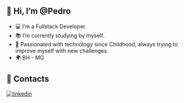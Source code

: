 ## 👋 Hi, I’m @Pedro
- 💻 I’m a Fullstack Developer.
- 📚 I’m currently studying by myself.
- 👦 Passionated with technology since Childhood, always trying to improve myself with new challenges. 
- 🌍 BH - MG

## 🔗 Contacts
[![linkedin](https://img.shields.io/badge/linkedin-0000ff?style=for-the-badge&logo=linkedin&logoColor=white)](https://www.linkedin.com/in/pedro-henrique-dos-reis/)
<!---
PedroXA/PedroXA is a ✨ special ✨ repository because its `README.md` (this file) appears on your GitHub profile.
You can click the Preview link to take a look at your changes.
--->
